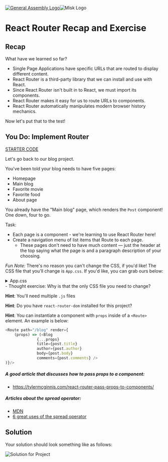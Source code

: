 [![General Assembly Logo](https://camo.githubusercontent.com/1a91b05b8f4d44b5bbfb83abac2b0996d8e26c92/687474703a2f2f692e696d6775722e636f6d2f6b6538555354712e706e67)](https://generalassemb.ly/education/web-development-immersive)![Misk Logo](https://i.ibb.co/KmXhJbm/Webp-net-resizeimage-1.png) 



# React Router Recap and Exercise



## Recap
What have we learned so far?
* Single Page Applications have specific URLs that are routed to display
  different content.
* React Router is a third-party library that we can install and use with React.
* Since React Router isn't built in to React, we must import its components.
* React Router makes it easy for us to route URLs to components.
* React Router automatically manipulates modern browser history mechanics.

Now let's put that to the test!

## You Do: Implement Router

[STARTER CODE](https://github.com/sei-eternity/lab-w08d04-react-router-blog)

Let's go back to our blog project.

You've been told your blog needs to have five pages:
- Homepage
- Main blog
- Favorite movie
- Favorite food
- About page

You already have the "Main blog" page, which renders the `Post` component! One down, four to go.

Task:

- Each page is a component - we're learning to use React Router here!
- Create a navigation menu of list items that Route to each page.
  - These pages don't need to have much content — just the header at the top saying what the page is and a paragraph description of your choosing.

_Fun Note:_ There's no reason you can't change the CSS, if you'd like! The CSS file that you'll change is `App.css`. If you'd like, you can grab ours below:


<details>
  <summary>App.css</summary>

  ```css
  @import url('https://fonts.googleapis.com/css?family=Spectral:500,700');
@import url('https://fonts.googleapis.com/css?family=Raleway:400,400i,600i');

a {
  margin: 20px 30px 0px 0px;
  font-family: "Spectral", serif;
  color: blue;
}

body {
  font-size: 16px;
  line-height: 1.5;
  color: #002F2F;
  font-family: "Raleway", sans-serif;
}

li {
  font-style: italic;
}

ol {
  font-weight: bold;
}

body {
  background: #EFECCA;
}

h1 {
  font-size: 26px;
  color: #046380;
  text-transform: uppercase;
  text-decoration: underline;
  text-align: center;
  letter-spacing: 2px;
  font-family: "Spectral", serif;
}

h2 {
  font-size: 24px;
  color: #046380;
  text-align: center;
  font-family: "Spectral", serif;
}

h3 {
  font-size: 22px;
  color: #046380;
  text-align: center;
  font-family: "Spectral", serif;
}


.App {
  text-align: center;
}

.App-logo {
  animation: App-logo-spin infinite 20s linear;
  height: 80px;
}

.App-header {
  background-color: #222;
  height: 150px;
  padding: 20px;
  color: white;
}

.App-intro {
  font-size: large;
}

@keyframes App-logo-spin {
  from { transform: rotate(0deg); }
  to { transform: rotate(360deg); }
}
```

</details>
 - Thought exercise: Why is that the only CSS file you need to change?

**Hint**: You'll need multiple `.js` files

**Hint**: Do you have `react-router-dom` installed for this project?

**Hint**: You can instantiate a component with `props` inside of a `<Route>` element. An example is below:


```js
<Route path="/blog" render={
    (props) => (<Blog
              {...props}
              title={post.title}
              author={post.author}
              body={post.body}
              comments={post.comments} />
)}/>
```

##### A good article that discusses how to pass props to a component: 
- https://tylermcginnis.com/react-router-pass-props-to-components/

##### Articles about the spread operator: 
- [MDN](https://developer.mozilla.org/en-US/docs/Web/JavaScript/Reference/Operators/Spread_syntax)
- [6 great uses of the spread operator](https://davidwalsh.name/spread-operator)

## Solution

Your solution should look something like as follows:

![Solution for Project](assets/router-solution.png)
